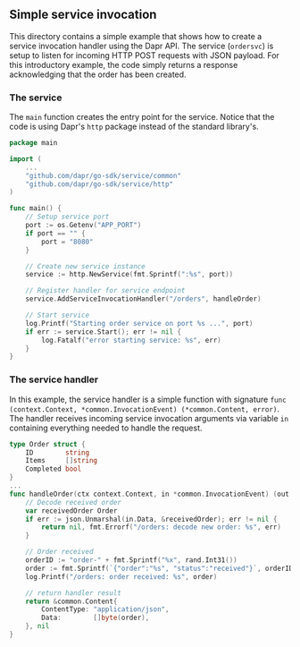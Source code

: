 ## Simple service invocation

This directory contains a simple example that shows how to create a service invocation handler using the 
Dapr API.  The service (`ordersvc`) is setup to listen for incoming HTTP POST requests with JSON payload.
For this introductory example, the code simply returns a response acknowledging that the order has been created.

### The service

The `main` function creates the entry point for the service. Notice that the code is using Dapr's `http` package instead of the standard library's. 

```go
package main

import (
    ...
	"github.com/dapr/go-sdk/service/common"
	"github.com/dapr/go-sdk/service/http"
)

func main() {
	// Setup service port
	port := os.Getenv("APP_PORT")
	if port == "" {
		port = "8080"
	}

    // Create new service instance
	service := http.NewService(fmt.Sprintf(":%s", port))

	// Register handler for service endpoint
	service.AddServiceInvocationHandler("/orders", handleOrder)

	// Start service
	log.Printf("Starting order service on port %s ...", port)
	if err := service.Start(); err != nil {
		log.Fatalf("error starting service: %s", err)
	}
}
```

### The service handler

In this example, the service handler is a simple function with signature `func (context.Context, *common.InvocationEvent) (*common.Content, error)`. The handler receives incoming service invocation arguments via variable `in` containing everything needed to handle the request.

```go
type Order struct {
	ID        string
	Items     []string
	Completed bool
}
...
func handleOrder(ctx context.Context, in *common.InvocationEvent) (out *common.Content, err error) {
	// Decode received order
	var receivedOrder Order
	if err := json.Unmarshal(in.Data, &receivedOrder); err != nil {
		return nil, fmt.Errorf("/orders: decode new order: %s", err)
	}

	// Order received
	orderID := "order-" + fmt.Sprintf("%x", rand.Int31())
	order := fmt.Sprintf(`{"order":"%s", "status":"received"}`, orderID)
	log.Printf("/orders: order received: %s", order)

	// return handler result
	return &common.Content{
		ContentType: "application/json",
		Data:        []byte(order),
	}, nil
}

```